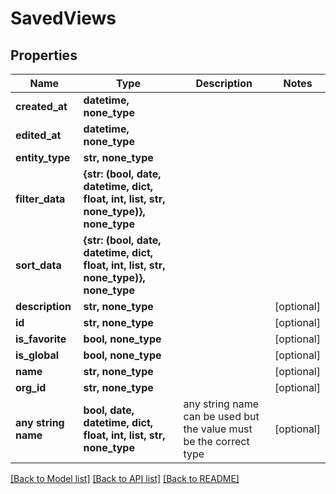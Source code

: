 # SavedViews


## Properties
Name | Type | Description | Notes
------------ | ------------- | ------------- | -------------
**created_at** | **datetime, none_type** |  | 
**edited_at** | **datetime, none_type** |  | 
**entity_type** | **str, none_type** |  | 
**filter_data** | **{str: (bool, date, datetime, dict, float, int, list, str, none_type)}, none_type** |  | 
**sort_data** | **{str: (bool, date, datetime, dict, float, int, list, str, none_type)}, none_type** |  | 
**description** | **str, none_type** |  | [optional] 
**id** | **str, none_type** |  | [optional] 
**is_favorite** | **bool, none_type** |  | [optional] 
**is_global** | **bool, none_type** |  | [optional] 
**name** | **str, none_type** |  | [optional] 
**org_id** | **str, none_type** |  | [optional] 
**any string name** | **bool, date, datetime, dict, float, int, list, str, none_type** | any string name can be used but the value must be the correct type | [optional]

[[Back to Model list]](../README.md#documentation-for-models) [[Back to API list]](../README.md#documentation-for-api-endpoints) [[Back to README]](../README.md)


